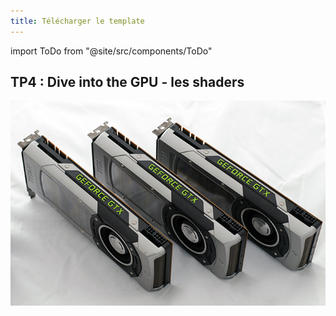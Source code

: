 ```yaml
---
title: Télécharger le template
---
```

import ToDo from "@site/src/components/ToDo"

## TP4 : Dive into the GPU - les shaders

![](img/intro.jpg)
